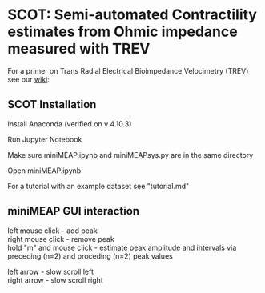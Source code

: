 # SCOT: **S**emi-automated **C**ontractility estimates from **O**hmic impedance measured with **T**REV

For a primer on Trans Radial Electrical Bioimpedance Velocimetry (TREV) see our [wiki](https://github.com/caitgregory/SCOT/wiki/Trans-Radial-Electrical-Bioimpedance-Velocimetry-(TREV)): 

## SCOT Installation
Install Anaconda (verified on v 4.10.3)

Run Jupyter Notebook

Make sure miniMEAP.ipynb and miniMEAPsys.py are in the same directory

Open miniMEAP.ipynb

For a tutorial with an example dataset see "tutorial.md"


## miniMEAP GUI interaction

left mouse click - add peak  
right mouse click - remove peak  
hold "m" and mouse click - estimate peak amplitude and intervals via preceding (n=2) and proceding (n=2) peak values  

left arrow - slow scroll left  
right arrow - slow scroll right  
